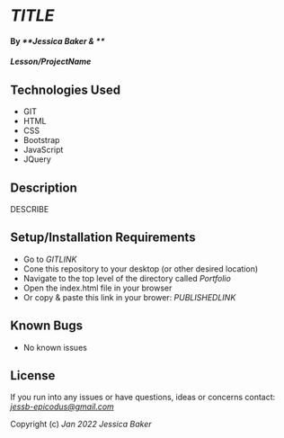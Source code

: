 # _TITLE_

#### By _**Jessica Baker & **_ 

#### _Lesson/ProjectName_

## Technologies Used

* GIT
* HTML
* CSS
* Bootstrap
* JavaScript
* JQuery

## Description

DESCRIBE

## Setup/Installation Requirements

* Go to _GITLINK_
* Cone this repository to your desktop (or other desired location)
* Navigate to the top level of the directory called _Portfolio_
* Open the index.html file in your browser
* Or copy & paste this link in your brower: _PUBLISHEDLINK_

## Known Bugs

* No known issues

## License

If you run into any issues or have questions, ideas or concerns contact: _<jessb-epicodus@gmail.com>_

Copyright (c) _Jan 2022_ _Jessica Baker_